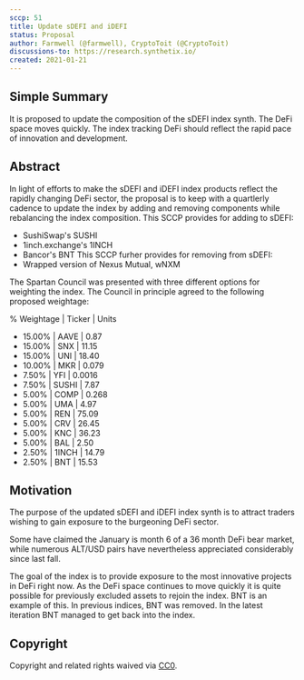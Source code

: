 ```yaml
---
sccp: 51
title: Update sDEFI and iDEFI
status: Proposal
author: Farmwell (@farmwell), CryptoToit (@CryptoToit)
discussions-to: https://research.synthetix.io/
created: 2021-01-21
---
```


<!--You can leave these HTML comments in your merged SIP and delete the visible duplicate text guides, they will not appear and may be helpful to refer to if you edit it again. This is the suggested template for new SCCPs. Note that an SCCP number will be assigned by an editor. When opening a pull request to submit your SCCP, please use an abbreviated title in the filename, `sccp-draft_title_abbrev.md`. The title should be 44 characters or less.-->

## Simple Summary
<!--"If you can't explain it simply, you don't understand it well enough." Provide a simplified and layman-accessible explanation of the SCCP.-->
It is proposed to update the composition of the sDEFI index synth. The DeFi space moves quickly. The index tracking DeFi should reflect the rapid pace of innovation and development.

## Abstract
<!--A short (~200 word) description of the variable change proposed.-->
In light of efforts to make the sDEFI and iDEFI index products reflect the rapidly changing DeFi sector, the proposal is to keep with a quartlerly cadence to update the index by adding and removing components while rebalancing the index composition.
This SCCP provides for adding to sDEFI:
  * SushiSwap's SUSHI
  * 1inch.exchange's 1INCH
  * Bancor's BNT
This SCCP furher provides for removing from sDEFI:
  * Wrapped version of Nexus Mutual, wNXM

The Spartan Council was presented with three different options for weighting the index. 
The Council in principle agreed to the following proposed weightage: 

  % Weightage | Ticker | Units
  - 15.00% | AAVE | 0.87
  - 15.00% | SNX | 11.15
  - 15.00% | UNI | 18.40
  - 10.00% | MKR | 0.079
  - 7.50% | YFI | 0.0016
  - 7.50% | SUSHI | 7.87
  - 5.00%	| COMP | 0.268
  - 5.00%	| UMA | 4.97
  - 5.00%	| REN | 75.09
  - 5.00%	| CRV | 26.45
  - 5.00%	| KNC | 36.23
  - 5.00%	| BAL | 2.50
  - 2.50% | 1INCH | 14.79
  - 2.50% | BNT | 15.53
 
  
## Motivation
<!--The motivation is critical for SCCPs that want to update variables within Synthetix. It should clearly explain why the existing variable is not incentive aligned. SCCP submissions without sufficient motivation may be rejected outright.-->
The purpose of the updated sDEFI and iDEFI index synth is to attract traders wishing to gain exposure to the burgeoning DeFi sector.

Some have claimed the January is month 6 of a 36 month DeFi bear market, while numerous ALT/USD pairs have nevertheless appreciated considerably since last fall.

The goal of the index is to provide exposure to the most innovative projects in DeFi right now. As the DeFi space continues to move quickly it is quite possible for previously excluded assets to rejoin the index. 
BNT is an example of this. In previous indices, BNT was removed. In the latest iteration BNT managed to get back into the index. 

## Copyright
Copyright and related rights waived via [CC0](https://creativecommons.org/publicdomain/zero/1.0/).
 
